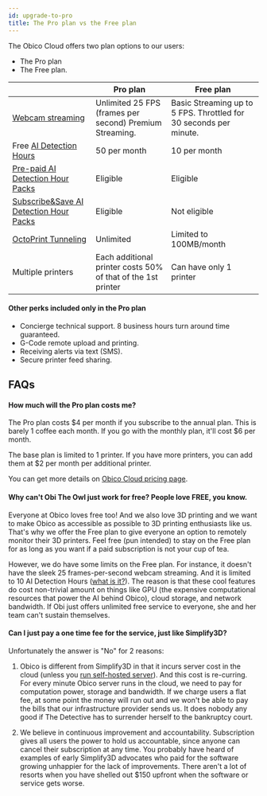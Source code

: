```yaml
---
id: upgrade-to-pro
title: The Pro plan vs the Free plan
---
```


The Obico Cloud offers two plan options to our users:

* The Pro plan
* The Free plan.

| | Pro plan | Free plan |
|-|----------|----------|
| [Webcam streaming](/docs/user-guides/webcam-streaming-for-human-eyes) | Unlimited 25 FPS (frames per second) Premium Streaming. | Basic Streaming up to 5 FPS. Throttled for 30 seconds per minute. |
| Free [AI Detection Hours](/docs/user-guides/how-does-detective-hour-work) | 50 per month | 10 per month |
| [Pre-paid AI Detection Hour Packs](https://app.obico.io/ent_pub/pricing/#need-more) | Eligible | Eligible |
| [Subscribe&Save AI Detection Hour Packs](https://app.obico.io/ent_pub/pricing/#need-more) | Eligible | Not eligible |
| [OctoPrint Tunneling](/docs/user-guides/octoprint-tunneling) | Unlimited | Limited to 100MB/month |
| Multiple printers | Each additional printer costs 50% of that of the 1st printer | Can have only 1 printer |

#### Other perks included only in the Pro plan

* Concierge technical support. 8 business hours turn around time guaranteed.
* G-Code remote upload and printing.
* Receiving alerts via text (SMS).
* Secure printer feed sharing.


## FAQs

#### How much will the Pro plan costs me?

The Pro plan costs $4 per month if you subscribe to the annual plan. This is barely 1 coffee each month. If you go with the monthly plan, it'll cost $6 per month.

The base plan is limited to 1 printer. If you have more printers, you can add them at $2 per month per additional printer.

You can get more details on [Obico Cloud pricing page](https://app.obico.io/ent_pub/pricing/).

#### Why can't Obi The Owl just work for free? People love FREE, you know.

Everyone at Obico loves free too! And we also love 3D printing and we want to make Obico as accessible as possible to 3D printing enthusiasts like us. That's why we offer the Free plan to give everyone an option to remotely monitor their 3D printers. Feel free (pun intended) to stay on the Free plan for as long as you want if a paid subscription is not your cup of tea.

However, we do have some limits on the Free plan. For instance, it doesn't have the sleek 25 frames-per-second webcam streaming. And it is limited to 10 AI Detection Hours ([what is it?](/docs/user-guides/how-does-detective-hour-work)). The reason is that these cool features do cost non-trivial amount on things like GPU (the expensive computational resources that power the AI behind Obico), cloud storage, and network bandwidth. If Obi just offers unlimited free service to everyone, she and her team can't sustain themselves.

#### Can I just pay a one time fee for the service, just like Simplify3D?

Unfortunately the answer is "No" for 2 reasons:

1. Obico is different from Simplify3D in that it incurs server cost in the cloud (unless you [run self-hosted server](/docs/server-guides/)). And this cost is re-curring. For every minute Obico server runs in the cloud, we need to pay for computation power, storage and bandwidth. If we charge users a flat fee, at some point the money will run out and we won't be able to pay the bills that our infrastructure provider sends us. It does nobody any good if The Detective has to surrender herself to the bankruptcy court.

2. We believe in continuous improvement and accountability. Subscription gives all users the power to hold us accountable, since anyone can cancel their subscription at any time. You probably have heard of examples of early Simplify3D advocates who paid for the software growing unhappier for the lack of improvements. There aren't a lot of resorts when you have shelled out $150 upfront when the software or service gets worse.
